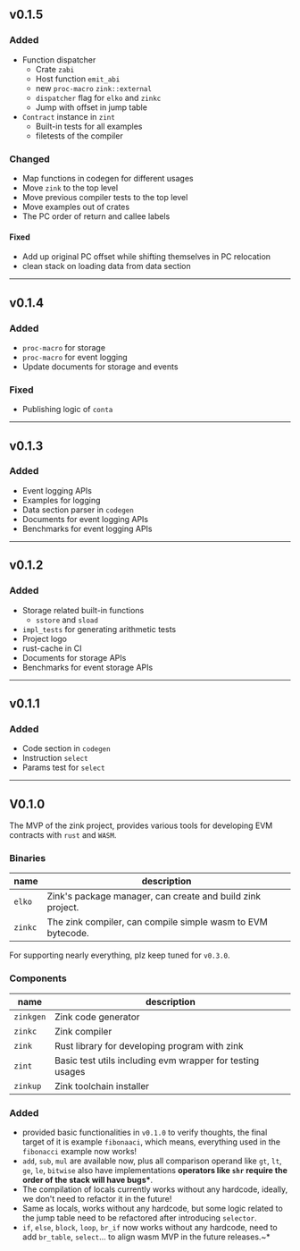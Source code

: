 ## v0.1.5

### Added

- Function dispatcher
  - Crate `zabi`
  - Host function `emit_abi`
  - new `proc-macro` `zink::external`
  - `dispatcher` flag for `elko` and `zinkc`
  - Jump with offset in jump table
- `Contract` instance in `zint`
  - Built-in tests for all examples
  - filetests of the compiler

### Changed

- Map functions in codegen for different usages
- Move `zink` to the top level
- Move previous compiler tests to the top level
- Move examples out of crates
- The PC order of return and callee labels

#### Fixed

- Add up original PC offset while shifting themselves in PC relocation
- clean stack on loading data from data section

---

## v0.1.4

### Added

- `proc-macro` for storage
- `proc-macro` for event logging
- Update documents for storage and events

### Fixed

- Publishing logic of `conta`

---

## v0.1.3

### Added

- Event logging APIs
- Examples for logging
- Data section parser in `codegen`
- Documents for event logging APIs
- Benchmarks for event logging APIs

---

## v0.1.2

### Added

- Storage related built-in functions
  - `sstore` and `sload`
- `impl_tests` for generating arithmetic tests
- Project logo
- rust-cache in CI
- Documents for storage APIs
- Benchmarks for event storage APIs

---

## v0.1.1

### Added

- Code section in `codegen`
- Instruction `select`
- Params test for `select`

---

## V0.1.0

The MVP of the zink project, provides various tools for developing
EVM contracts with `rust` and `WASM`.

### Binaries

| name    | description                                                 |
| ------- | ----------------------------------------------------------- |
| `elko`  | Zink's package manager, can create and build zink project.  |
| `zinkc` | The zink compiler, can compile simple wasm to EVM bytecode. |

For supporting nearly everything, plz keep tuned for `v0.3.0`.

### Components

| name      | description                                               |
| --------- | --------------------------------------------------------- |
| `zinkgen` | Zink code generator                                       |
| `zinkc`   | Zink compiler                                             |
| `zink`    | Rust library for developing program with zink             |
| `zint`    | Basic test utils including evm wrapper for testing usages |
| `zinkup`  | Zink toolchain installer                                  |

### Added

- provided basic functionalities in `v0.1.0` to verify thoughts, the final target
  of it is example `fibonaaci`, which means, everything used in the `fibonacci` example
  now works!
- `add`, `sub`, `mul` are available now, plus all comparison operand like `gt`, `lt`,
  `ge`, `le`, `bitwise` also have implementations **operators like `shr` require the
  order of the stack will have bugs\***.
- The compilation of locals currently works without any hardcode, ideally, we don't
  need to refactor it in the future!
- Same as locals, works without any hardcode, but some logic related to the jump table
  need to be refactored after introducing `selector`.
- `if`, `else`, `block`, `loop`, `br_if` now works without any hardcode, need to add
  `br_table`, `select`... to align wasm MVP in the future releases.~\*
